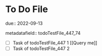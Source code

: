 # To Do File

due:: 2022-09-13

metadatafield:: todoTestFile_447\_74

- [ ] Task of todoTestFile_447 1 [[Query me]]
- [ ] Task of todoTestFile_447 2
